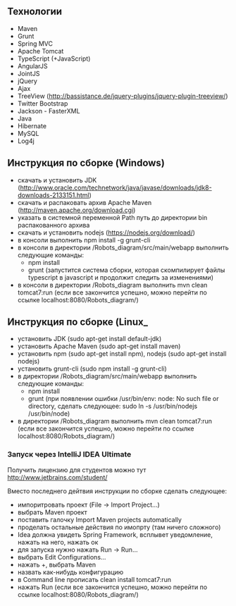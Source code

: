 ## Технологии ##

* Maven
* Grunt
* Spring MVC
* Apache Tomcat
* TypeScript (+JavaScript)
* AngularJS
* JointJS
* jQuery
* Ajax
* TreeView (http://bassistance.de/jquery-plugins/jquery-plugin-treeview/)
* Twitter Bootstrap
* Jackson - FasterXML
* Java
* Hibernate
* MySQL
* Log4j

## Инструкция по сборке (Windows) ##

* скачать и установить JDK (http://www.oracle.com/technetwork/java/javase/downloads/jdk8-downloads-2133151.html)
* скачать и распаковать архив Apache Maven (http://maven.apache.org/download.cgi)
* указать в системной переменной Path путь до директории bin распакованного архива
* скачать и установить nodejs (https://nodejs.org/download/)
* в консоли выполнить npm install -g grunt-cli
* в консоли в директории /Robots_diagram/src/main/webapp выполнить следующие команды:
	* npm install
	* grunt (запустится система сборки, которая скомпилирует файлы typescript в javascript и продолжит следить за изменениями)
* в консоли в директории /Robots_diagram выполнить mvn clean tomcat7:run (если все закончится успешно, можно перейти по ссылке localhost:8080/Robots_diagram/)

## Инструкция по сборке (Linux_ ##

* установить JDK (sudo apt-get install default-jdk)
* установить Apache Maven (sudo apt-get install maven)
* установить npm (sudo apt-get install npm), nodejs (sudo apt-get install nodejs)
* установить grunt-cli (sudo npm install -g grunt-cli)
* в директории /Robots_diagram/src/main/webapp выполнить следующие команды:
	* npm install
	* grunt (при появлении ошибки /usr/bin/env: node: No such file or directory, сделать следующее: sudo ln -s /usr/bin/nodejs /usr/bin/node)
* в директории /Robots_diagram выполнить mvn clean tomcat7:run (если все закончится успешно, можно перейти по ссылке localhost:8080/Robots_diagram/)

### Запуск через IntelliJ IDEA Ultimate ###

Получить лицензию для студентов можно тут http://www.jetbrains.com/student/

Вместо последнего дейтвия инструкции по сборке сделать следующее:

* импоритровать проект (File -> Import Project...)
* выбрать Maven проект
* поставить галочку Import Maven projects automatically
* проделать остальные действия по имопрту (там ничего сложного)
* Idea должна увидеть Spring Framework, всплывет уведомление, нажать на него, нажать ок
* для запуска нужно нажать Run -> Run...
* выбрать Edit Configurations...
* нажать +, выбрать Maven
* назвать как-нибудь конфигурацию
* в Command line прописать clean install tomcat7:run
* нажать Run (если все закончится успешно, можно перейти по ссылке localhost:8080/Robots_diagram/)
